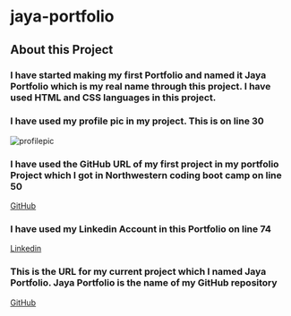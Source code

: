 # jaya-portfolio
## About this Project
### I have started making my first Portfolio and named it Jaya Portfolio which is my real name through this project. I have used HTML and CSS languages in this project.

### I have used my profile pic in my project. This is on line 30
![profilepic](https://user-images.githubusercontent.com/111536082/194132550-be686d87-918b-4e00-a107-5d2f61cd00a5.png)

### I have used the GitHub URL of my first project in my portfolio Project which I got in Northwestern coding boot camp on line 50 
[GitHub]( https://jaya4ever.github.io/refactoring-horiseon-website/ "GitHub page")

### I have used my Linkedin Account in this Portfolio on line 74
 [Linkedin](https://www.linkedin.com/in/jaya-singh-9aa606133/ "Linkedin home")

### This is the URL for my current project which I named Jaya Portfolio. Jaya Portfolio is the name of my GitHub repository
 [GitHub](https://github.com/jaya4ever/jaya-portfolio "GitHub Repository URL")




